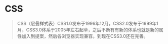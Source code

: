 # CSS

> CSS（层叠样式表）CSS1.0发布于1996年12月，CSS2.0发布于1999年1月，CSS3.0体系于2005年左右起草，之后不断有有新的体系也就是新的属性加入到提案，然后各浏览器实现兼容。到现在CSS3.0还在完善。

